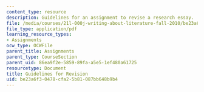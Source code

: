 ```yaml
---
content_type: resource
description: Guidelines for an assignment to revise a research essay.
file: /media/courses/21l-000j-writing-about-literature-fall-2010/be23a6f30478cfa25b81087bb648b9b4_MIT21L_000JF10_assn03.pdf
file_type: application/pdf
learning_resource_types:
- Assignments
ocw_type: OCWFile
parent_title: Assignments
parent_type: CourseSection
parent_uid: 86ea9f2e-5859-89fa-a5e5-1ef480a61725
resourcetype: Document
title: Guidelines for Revision
uid: be23a6f3-0478-cfa2-5b81-087bb648b9b4
---
```

